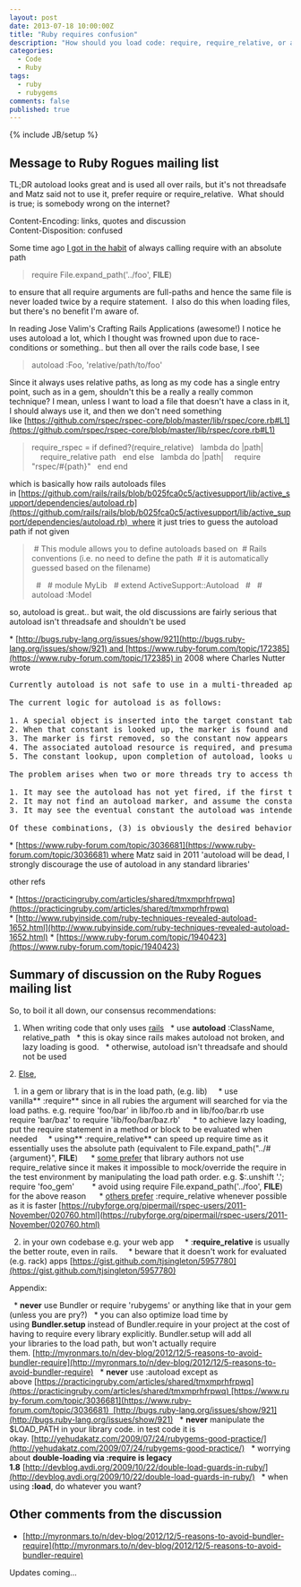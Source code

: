 ```yaml
---
layout: post
date: 2013-07-18 10:00:00Z
title: "Ruby requires confusion"
description: "How should you load code: require, require_relative, or autoload?"
categories:
  - Code
  - Ruby
tags:
  - ruby
  - rubygems
comments: false
published: true
---
```

{% include JB/setup %}

## Message to Ruby Rogues mailing list

TL;DR autoload looks great and is used all over rails, but it's not threadsafe and Matz said not to use it, prefer require or require_relative.  What should is true; is somebody wrong on the internet?

Content-Encoding: links, quotes and discussion<br>
Content-Disposition: confused

Some time ago [I got in the habit](http://devblog.avdi.org/2009/10/22/double-load-guards-in-ruby/) of always calling require with an absolute path

> require File.expand_path('../foo', __FILE__)

to ensure that all require arguments are full-paths and hence the same file is never loaded twice by a require statement.  I also do this when loading files, but there's no benefit I'm aware of.

In reading Jose Valim's Crafting Rails Applications (awesome!) I notice he uses autoload a lot, which I thought was frowned upon due to race-conditions or something.. but then all over the rails code base, I see

> autoload :Foo, 'relative/path/to/foo'

Since it always uses relative paths, as long as my code has a single entry point, such as in a gem, shouldn't this be a really a really common technique? I mean, unless I want to load a file that doesn't have a class in it, I should always use it, and then we don't need something like [https://github.com/rspec/rspec-core/blob/master/lib/rspec/core.rb#L1](https://github.com/rspec/rspec-core/blob/master/lib/rspec/core.rb#L1)


> require_rspec = if defined?(require_relative)
>   lambda do |path|
>     require_relative path
>   end
> else
>   lambda do |path|
>     require "rspec/#{path}"
>   end
> end


which is basically how rails autoloads files in [https://github.com/rails/rails/blob/b025fca0c5/activesupport/lib/active_support/dependencies/autoload.rb](https://github.com/rails/rails/blob/b025fca0c5/activesupport/lib/active_support/dependencies/autoload.rb)  where it just tries to guess the autoload path if not given


>  # This module allows you to define autoloads based on
>  # Rails conventions (i.e. no need to define the path
>  # it is automatically guessed based on the filename)
> 
>  #
>  # module MyLib
>  # extend ActiveSupport::Autoload
>  #
>  # autoload :Model

so, autoload is great.. but wait, the old discussions are fairly serious that autoload isn't threadsafe and shouldn't be used

  * [http://bugs.ruby-lang.org/issues/show/921](http://bugs.ruby-lang.org/issues/show/921) and [https://www.ruby-forum.com/topic/172385](https://www.ruby-forum.com/topic/172385) in 2008 where Charles Nutter wrote

<pre>Currently autoload is not safe to use in a multi-threaded application. To put it more bluntly, it's broken.

The current logic for autoload is as follows:

1. A special object is inserted into the target constant table, used as a marker for autoloading
2. When that constant is looked up, the marker is found and triggers autoloading
3. The marker is first removed, so the constant now appears to be undefined if retrieved concurrently
4. The associated autoload resource is required, and presumably redefines the constant in question
5. The constant lookup, upon completion of autoload, looks up the constant again and either returns its new value or proceeds with normal constant resolution

The problem arises when two or more threads try to access the constant. Because autoload is stateful and unsynchronized, the second thread may encounter the constant table in any number of states:

1. It may see the autoload has not yet fired, if the first thread has encountered the marker but not yet removed it. It would then proceed along the same autoload path, requiring the same file a second time.
2. It may not find an autoload marker, and assume the constant does not exist.
3. It may see the eventual constant the autoload was intended to define.

Of these combinations, (3) is obviously the desired behavior. (1) can only happen on native-threaded implementations that do not have a global interpreter lock, since it requires concurrency during autoload's internal logic. (2) can happen on any implementation, since while the required file is processing the original autoload constant appears to be undefined.</pre>

  * [https://www.ruby-forum.com/topic/3036681](https://www.ruby-forum.com/topic/3036681) where Matz said in 2011 'autoload will be dead, I strongly discourage the use of autoload in any standard libraries'

other refs

  * [https://practicingruby.com/articles/shared/tmxmprhfrpwq](https://practicingruby.com/articles/shared/tmxmprhfrpwq)
  * [http://www.rubyinside.com/ruby-techniques-revealed-autoload-1652.html](http://www.rubyinside.com/ruby-techniques-revealed-autoload-1652.html)
  * [https://www.ruby-forum.com/topic/1940423](https://www.ruby-forum.com/topic/1940423)


## Summary of discussion on the Ruby Rogues mailing list

So, to boil it all down, our consensus recommendations:

  1. When writing code that only uses <span style="text-decoration: underline;">rails</span>
    * use **autoload** :ClassName, relative_path
    * this is okay since rails makes autoload not broken, and lazy loading is good.
    * otherwise, autoload isn't threadsafe and should not be used
  
  2. <span style="text-decoration: underline;">Else</span>,
  
    1. in a gem or library that is in the load path, (e.g. lib)
      * use vanilla** :require** since in all rubies the argument will searched for via the load paths. e.g. require 'foo/bar' in lib/foo.rb and in lib/foo/bar.rb use require 'bar/baz' to require 'lib/foo/bar/baz.rb'
        * to achieve lazy loading, put the require statement in a method or block to be evaluated when needed
      * using** :require_relative** can speed up require time as it essentially uses the absolute path (equivalent to File.expand_path("../#{argument}", __FILE__)
        * <span style="text-decoration: underline;">some prefer</span> that library authors not use require_relative since it makes it impossible to mock/override the require in the test environment by manipulating the load path order. e.g. $:.unshift '.'; require 'foo_gem'
          * avoid using require File.expand_path('../foo', __FILE__) for the above reason
        * <span style="text-decoration: underline;">others prefer</span> :require_relative whenever possible as it is faster [https://rubyforge.org/pipermail/rspec-users/2011-November/020760.html](https://rubyforge.org/pipermail/rspec-users/2011-November/020760.html)
  
    2. in your own codebase e.g. your web app
      * :**require_relative** is usually the better route, even in rails.
      * beware that it doesn't work for evaluated (e.g. rack) apps [https://gist.github.com/tjsingleton/5957780](https://gist.github.com/tjsingleton/5957780)

Appendix:

  * **never** use Bundler or require 'rubygems' or anything like that in your gem (unless you are pry?)
  * you can also optimize load time by using **Bundler.setup** instead of Bundler.require in your project at the cost of having to require every library explicitly. Bundler.setup will add all your libraries to the load path, but won't actually require them. [http://myronmars.to/n/dev-blog/2012/12/5-reasons-to-avoid-bundler-require](http://myronmars.to/n/dev-blog/2012/12/5-reasons-to-avoid-bundler-require)
  * **never** use :autoload except as above [https://practicingruby.com/articles/shared/tmxmprhfrpwq](https://practicingruby.com/articles/shared/tmxmprhfrpwq) [https://www.ruby-forum.com/topic/3036681](https://www.ruby-forum.com/topic/3036681)  [http://bugs.ruby-lang.org/issues/show/921](http://bugs.ruby-lang.org/issues/show/921)
  * **never** manipulate the $LOAD_PATH in your library code. in test code it is okay. [http://yehudakatz.com/2009/07/24/rubygems-good-practice/](http://yehudakatz.com/2009/07/24/rubygems-good-practice/)
  * worrying about **double-loading via :require is legacy 1.8** [http://devblog.avdi.org/2009/10/22/double-load-guards-in-ruby/](http://devblog.avdi.org/2009/10/22/double-load-guards-in-ruby/)
  * when using **:load**, do whatever you want?

## Other comments from the discussion

  * [http://myronmars.to/n/dev-blog/2012/12/5-reasons-to-avoid-bundler-require](http://myronmars.to/n/dev-blog/2012/12/5-reasons-to-avoid-bundler-require)

Updates coming...
